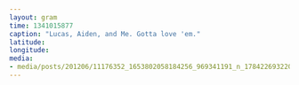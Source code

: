 ```yaml
---
layout: gram
time: 1341015877
caption: "Lucas, Aiden, and Me. Gotta love 'em."
latitude: 
longitude: 
media:
- media/posts/201206/11176352_1653802058184256_969341191_n_17842269322000351.jpg
---
```

